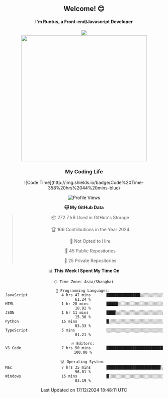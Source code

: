 

<div align="center">
    <div>    
        <h2>Welcome! 😊</h2>
        <h4> I'm Runtus, a Front-end/Javascript Developer</h4>
    </div>
    <img style="width=100%" src="https://github.com/user-attachments/assets/96bbb592-d82f-4a25-bfe7-39362c279943"> </img>
</div>


<div align="center">
<img src="https://github-readme-stats.vercel.app/api?username=Runtus&show_icons=true&theme=tokyonight" width=400 />

</div>

<div align="center">
<h3>My Coding Life</h3>
<!--START_SECTION:waka-->
![Code Time](http://img.shields.io/badge/Code%20Time-358%20hrs%2044%20mins-blue)

![Profile Views](http://img.shields.io/badge/Profile%20Views-5-blue)

**🐱 My GitHub Data** 

> 📦 272.7 kB Used in GitHub's Storage 
 > 
> 🏆 166 Contributions in the Year 2024
 > 
> 🚫 Not Opted to Hire
 > 
> 📜 45 Public Repositories 
 > 
> 🔑 25 Private Repositories 
 > 
📊 **This Week I Spent My Time On** 

```text
🕑︎ Time Zone: Asia/Shanghai

💬 Programming Languages: 
JavaScript               4 hrs 47 mins       ███████████████░░░░░░░░░░   61.24 % 
HTML                     1 hr 28 mins        █████░░░░░░░░░░░░░░░░░░░░   18.92 % 
JSON                     1 hr 11 mins        ████░░░░░░░░░░░░░░░░░░░░░   15.30 % 
Python                   15 mins             █░░░░░░░░░░░░░░░░░░░░░░░░   03.33 % 
TypeScript               5 mins              ░░░░░░░░░░░░░░░░░░░░░░░░░   01.21 % 

🔥 Editors: 
VS Code                  7 hrs 50 mins       █████████████████████████   100.00 % 

💻 Operating System: 
Mac                      7 hrs 35 mins       ████████████████████████░   96.81 % 
Windows                  15 mins             █░░░░░░░░░░░░░░░░░░░░░░░░   03.19 % 
```


 Last Updated on 17/12/2024 18:48:11 UTC
<!--END_SECTION:waka-->
</div>

